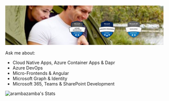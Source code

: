 ![header](_images/header.jpg)

Ask me about: 

- Cloud Native Apps, Azure Container Apps & Dapr
- Azure DevOps
- Micro-Frontends & Angular 
- Microsoft Graph & Identity
- Microsoft 365, Teams & SharePoint Development

![arambazamba's Stats](https://github-readme-stats.vercel.app/api?username=arambazamba&theme=vue-dark&show_icons=true&hide_border=true&count_private=true)
